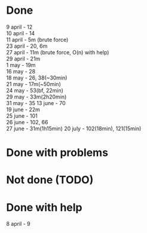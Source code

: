 # Done
9 april - 12  
10 april - 14  
11 april - 5m (brute force)  
23 april - 20, 6m  
27 april - 11m (brute force, O(n) with help)  
29 april - 21m  
1 may - 19m  
16 may - 28  
18 may - 26, 38(~30min)  
21 may - 17m(~50min)  
24 may - 53(bf, 22min)  
29 may - 33m(2h20min)  
31 may - 35
13 june - 70  
19 june - 22m   
25 june - 101   
26 june - 102, 66  
27 june - 31m(1h15min)
20 july - 102(18min), 121(15min)      

# Done with problems


# Not done (TODO)


# Done with help
8 april - 9
